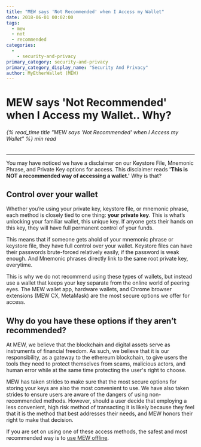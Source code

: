 ```yaml
---
title: "MEW says 'Not Recommended' when I Access my Wallet"
date: 2018-06-01 00:02:00
tags:
  - mew
  - not
  - recommended
categories:
  - 
    - security-and-privacy
primary_category: security-and-privacy
primary_category_display_name: "Security And Privacy"
author: MyEtherWallet (MEW)
---
```


# **MEW says 'Not Recommended' when I Access my Wallet.. Why?**

###### {% read_time title "MEW says 'Not Recommended' when I Access my Wallet" %} min read

* * *

You may have noticed we have a disclaimer on our Keystore File, Mnemonic Phrase, and Private Key options for access. This disclaimer reads **'This is NOT a recommended way of accessing a wallet.'** Why is that?

## **Control over your wallet**

Whether you’re using your private key, keystore file, or mnemonic phrase, each method is closely tied to one thing: **your private key**. This is what’s unlocking your familiar wallet, this unique key. If anyone gets their hands on this key, they will have full permanent control of your funds.

This means that if someone gets ahold of your mnemonic phrase or keystore file, they have full control over your wallet. Keystore files can have their passwords brute-forced relatively easily, if the password is weak enough. And Mnemonic phrases directly link to the same root private key, everytime.

This is why we do not recommend using these types of wallets, but instead use a wallet that keeps your key separate from the online world of peering eyes. The MEW wallet app, hardware wallets, and Chrome browser extensions (MEW CX, MetaMask) are the most secure options we offer for access.

## **Why do you have these options if they aren’t recommended?**

At MEW, we believe that the blockchain and digital assets serve as instruments of financial freedom. As such, we believe that it is our responsibility, as a gateway to the ethereum blockchain, to give users the tools they need to protect themselves from scams, malicious actors, and human error while at the same time protecting the user's right to choose.

MEW has taken strides to make sure that the most secure options for storing your keys are also the most convenient to use. We have also taken strides to ensure users are aware of the dangers of using non-recommended methods. However, should a user decide that employing a less convenient, high risk method of transacting it is likely because they feel that it is the method that best addresses their needs, and MEW honors their right to make that decision.

If you are set on using one of these access methods, the safest and most recommended way is to [use MEW offline](/@@@@@@/offline/using-mew-offline/).
